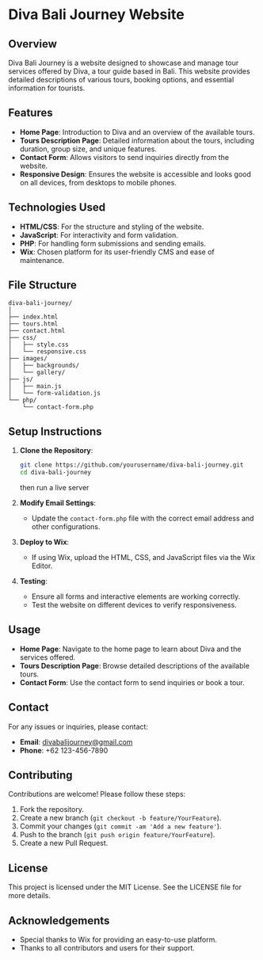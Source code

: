 # Diva Bali Journey Website

## Overview
Diva Bali Journey is a website designed to showcase and manage tour services offered by Diva, a tour guide based in Bali. This website provides detailed descriptions of various tours, booking options, and essential information for tourists.

## Features
- **Home Page**: Introduction to Diva and an overview of the available tours.
- **Tours Description Page**: Detailed information about the tours, including duration, group size, and unique features.
- **Contact Form**: Allows visitors to send inquiries directly from the website.
- **Responsive Design**: Ensures the website is accessible and looks good on all devices, from desktops to mobile phones.

## Technologies Used
- **HTML/CSS**: For the structure and styling of the website.
- **JavaScript**: For interactivity and form validation.
- **PHP**: For handling form submissions and sending emails.
- **Wix**: Chosen platform for its user-friendly CMS and ease of maintenance.

## File Structure
```
diva-bali-journey/
│
├── index.html
├── tours.html
├── contact.html
├── css/
│   ├── style.css
│   └── responsive.css
├── images/
│   ├── backgrounds/
│   └── gallery/
├── js/
│   ├── main.js
│   └── form-validation.js
└── php/
    └── contact-form.php
```

## Setup Instructions
1. **Clone the Repository**:
   ```bash
   git clone https://github.com/yourusername/diva-bali-journey.git
   cd diva-bali-journey
   ```
   then run a live server

2. **Modify Email Settings**:
   - Update the `contact-form.php` file with the correct email address and other configurations.

3. **Deploy to Wix**:
   - If using Wix, upload the HTML, CSS, and JavaScript files via the Wix Editor.

4. **Testing**:
   - Ensure all forms and interactive elements are working correctly.
   - Test the website on different devices to verify responsiveness.

## Usage
- **Home Page**: Navigate to the home page to learn about Diva and the services offered.
- **Tours Description Page**: Browse detailed descriptions of the available tours.
- **Contact Form**: Use the contact form to send inquiries or book a tour.

## Contact
For any issues or inquiries, please contact:
- **Email**: divabalijourney@gmail.com
- **Phone**: +62 123-456-7890

## Contributing
Contributions are welcome! Please follow these steps:
1. Fork the repository.
2. Create a new branch (`git checkout -b feature/YourFeature`).
3. Commit your changes (`git commit -am 'Add a new feature'`).
4. Push to the branch (`git push origin feature/YourFeature`).
5. Create a new Pull Request.

## License
This project is licensed under the MIT License. See the LICENSE file for more details.

## Acknowledgements
- Special thanks to Wix for providing an easy-to-use platform.
- Thanks to all contributors and users for their support.
